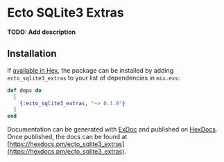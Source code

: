 # Ecto SQLite3 Extras

**TODO: Add description**

## Installation

If [available in Hex](https://hex.pm/docs/publish), the package can be installed
by adding `ecto_sqlite3_extras` to your list of dependencies in `mix.exs`:

```elixir
def deps do
  [
    {:ecto_sqlite3_extras, "~> 0.1.0"}
  ]
end
```

Documentation can be generated with [ExDoc](https://github.com/elixir-lang/ex_doc)
and published on [HexDocs](https://hexdocs.pm). Once published, the docs can
be found at [https://hexdocs.pm/ecto_sqlite3_extras](https://hexdocs.pm/ecto_sqlite3_extras).
